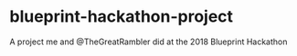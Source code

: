 # blueprint-hackathon-project
A project me and @TheGreatRambler did at the 2018 Blueprint Hackathon
